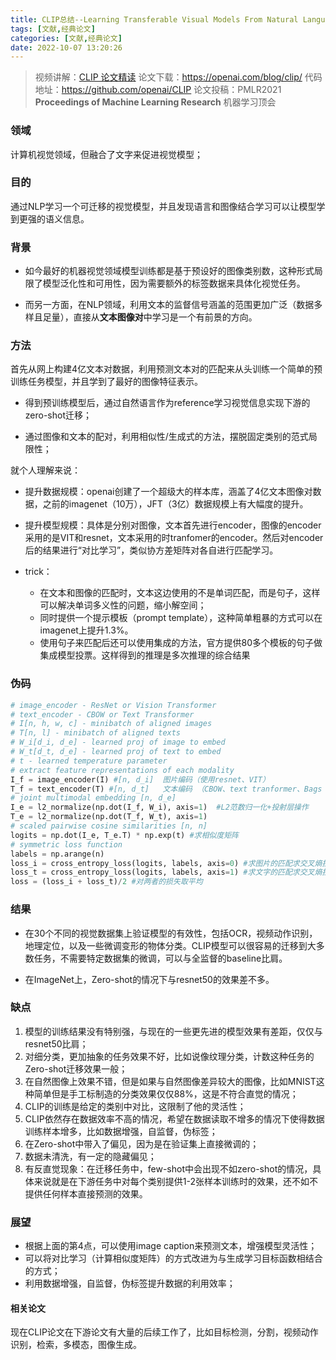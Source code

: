 ```yaml
---
title: CLIP总结--Learning Transferable Visual Models From Natural Language Supervision
tags: [文献,经典论文]
categories: [文献,经典论文]
date: 2022-10-07 13:20:26
---
```


>视频讲解：[CLIP 论文精读](https://www.bilibili.com/video/BV1SL4y1s7LQ/?spm_id_from=333.999.0.0&vd_source=d26291f722468f7096aa948876c55640)
>论文下载：https://openai.com/blog/clip/
>代码地址：https://github.com/openai/CLIP
>论文投稿：PMLR2021 **Proceedings of Machine Learning Research** 机器学习顶会

### 领域

计算机视觉领域，但融合了文字来促进视觉模型；

### 目的

通过NLP学习一个可迁移的视觉模型，并且发现语言和图像结合学习可以让模型学到更强的语义信息。

### 背景

- 如今最好的机器视觉领域模型训练都是基于预设好的图像类别数，这种形式局限了模型泛化性和可用性，因为需要额外的标签数据来具体化视觉任务。

- 而另一方面，在NLP领域，利用文本的监督信号涵盖的范围更加广泛（数据多样且足量），直接从**文本图像对**中学习是一个有前景的方向。

### 方法

首先从网上构建4亿文本对数据，利用预测文本对的匹配来从头训练一个简单的预训练任务模型，并且学到了最好的图像特征表示。

- 得到预训练模型后，通过自然语言作为reference学习视觉信息实现下游的zero-shot迁移；

- 通过图像和文本的配对，利用相似性/生成式的方法，摆脱固定类别的范式局限性；

就个人理解来说：

- 提升数据规模：openai创建了一个超级大的样本库，涵盖了4亿文本图像对数据，之前的imagenet（10万），JFT（3亿）数据规模上有大幅度的提升。

- 提升模型规模：具体是分别对图像，文本首先进行encoder，图像的encoder采用的是VIT和resnet，文本采用的时tranfomer的encoder。然后对encoder后的结果进行“对比学习”，类似协方差矩阵对各自进行匹配学习。
- trick：
  - 在文本和图像的匹配时，文本这边使用的不是单词匹配，而是句子，这样可以解决单词多义性的问题，缩小解空间；
  - 同时提供一个提示模板（prompt template），这种简单粗暴的方式可以在imagenet上提升1.3%。
  - 使用句子来匹配后还可以使用集成的方法，官方提供80多个模板的句子做集成模型投票。这样得到的推理是多次推理的综合结果

### 伪码

```python
# image_encoder - ResNet or Vision Transformer
# text_encoder - CBOW or Text Transformer
# I[n, h, w, c] - minibatch of aligned images
# T[n, l] - minibatch of aligned texts
# W_i[d_i, d_e] - learned proj of image to embed
# W_t[d_t, d_e] - learned proj of text to embed
# t - learned temperature parameter
# extract feature representations of each modality
I_f = image_encoder(I) #[n, d_i]  图片编码（使用resnet、VIT）
T_f = text_encoder(T) #[n, d_t]   文本编码 （CBOW、text tranformer、Bags of words）
# joint multimodal embedding [n, d_e]
I_e = l2_normalize(np.dot(I_f, W_i), axis=1)  #L2范数归一化+投射层操作
T_e = l2_normalize(np.dot(T_f, W_t), axis=1)   
# scaled pairwise cosine similarities [n, n]
logits = np.dot(I_e, T_e.T) * np.exp(t) #求相似度矩阵
# symmetric loss function
labels = np.arange(n)
loss_i = cross_entropy_loss(logits, labels, axis=0) #求图片的匹配求交叉熵损失
loss_t = cross_entropy_loss(logits, labels, axis=1) #求文字的匹配求交叉熵损失
loss = (loss_i + loss_t)/2 #对两者的损失取平均
```

### 结果

- 在30个不同的视觉数据集上验证模型的有效性，包括OCR，视频动作识别，地理定位，以及一些微调变形的物体分类。CLIP模型可以很容易的迁移到大多数任务，不需要特定数据集的微调，可以与全监督的baseline比肩。

- 在ImageNet上，Zero-shot的情况下与resnet50的效果差不多。

### 缺点

1. 模型的训练结果没有特别强，与现在的一些更先进的模型效果有差距，仅仅与resnet50比肩；
2. 对细分类，更加抽象的任务效果不好，比如说像纹理分类，计数这种任务的Zero-shot迁移效果一般；
3. 在自然图像上效果不错，但是如果与自然图像差异较大的图像，比如MNIST这种简单但是手工标制造的分类效果仅仅88%，这是不符合直觉的情况；
4. CLIP的训练是给定的类别中对比，这限制了他的灵活性；
5. CLIP依然存在数据效率不高的情况，希望在数据读取不增多的情况下使得数据训练样本增多，比如数据增强，自监督，伪标签；
6. 在Zero-shot中带入了偏见，因为是在验证集上直接微调的；
7. 数据未清洗，有一定的隐藏偏见；
8. 有反直觉现象：在迁移任务中，few-shot中会出现不如zero-shot的情况，具体来说就是在下游任务中对每个类别提供1-2张样本训练时的效果，还不如不提供任何样本直接预测的效果。


### 展望

- 根据上面的第4点，可以使用image caption来预测文本，增强模型灵活性；
- 可以将对比学习（计算相似度矩阵）的方式改进为与生成学习目标函数相结合的方式；
- 利用数据增强，自监督，伪标签提升数据的利用效率；

#### 相关论文

现在CLIP论文在下游论文有大量的后续工作了，比如目标检测，分割，视频动作识别，检索，多模态，图像生成。

